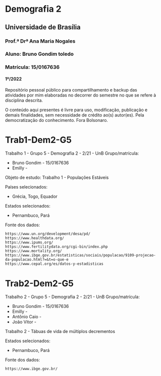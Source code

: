 # Demografia 2
## Universidade de Brasília
### Prof.ª Drª Ana Maria Nogales
### Aluno: Bruno Gondim toledo
### Matrícula: 15/0167636
#### 1º/2022
Repositório pessoal público para compartilhamento e backup das atividades por mim elaboradas no decorrer do semestre no que se refere à disciplina descrita.

O conteúdo aqui presentes é livre para uso, modificação, publicação e demais finalidades, sem necessidade de crédito ao(s) autor(es). Pela democratização do conhecimento. Fora Bolsonaro.

# Trab1-Dem2-G5
 Trabalho 1 - Grupo 5 - Demografia 2 - 2/21 - UnB
Grupo/matrícula:
 - Bruno Gondim - 15/0167636
 - Emilly - 

Objeto de estudo:
Trabalho 1 - Populações Estáveis

Países selecionados:
- Grécia, Togo, Equador

Estados selecionados:
- Pernambuco, Pará

Fonte dos dados:

    https://www.un.org/development/desa/pd/
    https://www.healthdata.org/
    https://www.ipums.org/
    https://www.fertilitydata.org/cgi-bin/index.php
    https://www.mortality.org/
    https://www.ibge.gov.br/estatisticas/sociais/populacao/9109-projecao-da-populacao.html?=&t=o-que-e
    https://www.cepal.org/es/datos-y-estadisticas


# Trab2-Dem2-G5
 Trabalho 2 - Grupo 5 - Demografia 2 - 2/21 - UnB
Grupo/matrícula:
 - Bruno Gondim - 15/0167636
 - Emilly - 
 - Antônio Caio - 
 - João Vitor - 

Trabalho 2 - Tábuas de vida de múltiplos decrementos

Estados selecionados:
- Pernambuco, Pará

Fonte dos dados:

    https://www.ibge.gov.br/
